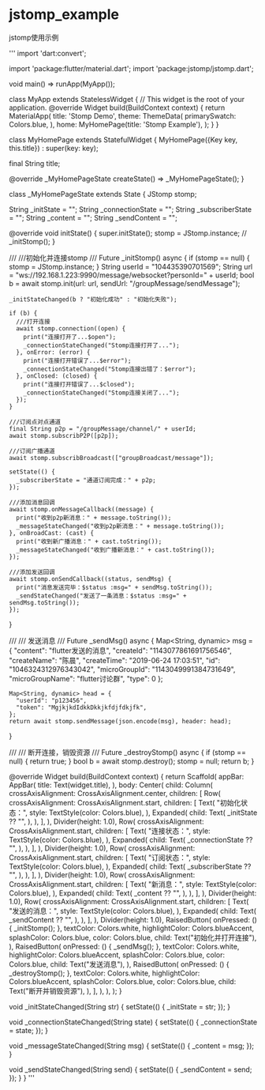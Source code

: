 # jstomp_example

jstomp使用示例

'''
import 'dart:convert';

import 'package:flutter/material.dart';
import 'package:jstomp/jstomp.dart';

void main() => runApp(MyApp());

class MyApp extends StatelessWidget {
  // This widget is the root of your application.
  @override
  Widget build(BuildContext context) {
    return MaterialApp(
      title: 'Stomp Demo',
      theme: ThemeData(
        primarySwatch: Colors.blue,
      ),
      home: MyHomePage(title: 'Stomp Example'),
    );
  }
}

class MyHomePage extends StatefulWidget {
  MyHomePage({Key key, this.title}) : super(key: key);

  final String title;

  @override
  _MyHomePageState createState() => _MyHomePageState();
}

class _MyHomePageState extends State<MyHomePage> {
  JStomp stomp;

  String _initState = "";
  String _connectionState = "";
  String _subscriberState = "";
  String _content = "";
  String _sendContent = "";

  @override
  void initState() {
    super.initState();
    stomp = JStomp.instance;
//    _initStomp();
  }

 ///
  ///初始化并连接stomp
  ///
  Future _initStomp() async {
    if (stomp == null) {
      stomp = JStomp.instance;
    }
    String userId = "104435390701569";
    String url = "ws://192.168.1.223:9990/message/websocket?personId=" + userId;
    bool b = await stomp.init(url: url, sendUrl: "/groupMessage/sendMessage");

    _initStateChanged(b ? "初始化成功" : "初始化失败");

    if (b) {
      ///打开连接
      await stomp.connection((open) {
        print("连接打开了...$open");
        _connectionStateChanged("Stomp连接打开了...");
      }, onError: (error) {
        print("连接打开错误了...$error");
        _connectionStateChanged("Stomp连接出错了：$error");
      }, onClosed: (closed) {
        print("连接打开错误了...$closed");
        _connectionStateChanged("Stomp连接关闭了...");
      });
    }

    ///订阅点对点通道
    final String p2p = "/groupMessage/channel/" + userId;
    await stomp.subscribP2P([p2p]);

    ///订阅广播通道
    await stomp.subscribBroadcast(["groupBroadcast/message"]);

    setState(() {
      _subscriberState = "通道订阅完成：" + p2p;
    });

    ///添加消息回调
    await stomp.onMessageCallback((message) {
      print("收到p2p新消息：" + message.toString());
      _messageStateChanged("收到p2p新消息：" + message.toString());
    }, onBroadCast: (cast) {
      print("收到新广播消息：" + cast.toString());
      _messageStateChanged("收到广播新消息：" + cast.toString());
    });

    ///添加发送回调
    await stomp.onSendCallback((status, sendMsg) {
      print("消息发送完毕：$status :msg=" + sendMsg.toString());
      _sendStateChanged("发送了一条消息：$status :msg=" + sendMsg.toString());
    });
  }

  ///
  /// 发送消息
  ///
  Future<String> _sendMsg() async {
    Map<String, dynamic> msg = {
      "content": "flutter发送的消息",
      "createId": "1143077861691756546",
      "createName": "陈晨",
      "createTime": "2019-06-24 17:03:51",
      "id": "1046324312976343042",
      "microGroupId": "1143049991384731649",
      "microGroupName": "flutter讨论群",
      "type": 0
    };

    Map<String, dynamic> head = {
      "userId": "p123456",
      "token": "MgjkjkdIdkkDkkjkfdjfdkjfk",
    };
    return await stomp.sendMessage(json.encode(msg), header: head);
  }

  ///
  /// 断开连接，销毁资源
  ///
  Future<bool> _destroyStomp() async {
    if (stomp == null) {
      return true;
    }
    bool b = await stomp.destroy();
    stomp = null;
    return b;
  }

  @override
  Widget build(BuildContext context) {
    return Scaffold(
      appBar: AppBar(
        title: Text(widget.title),
      ),
      body: Center(
        child: Column(
          crossAxisAlignment: CrossAxisAlignment.center,
          children: <Widget>[
            Row(
              crossAxisAlignment: CrossAxisAlignment.start,
              children: <Widget>[
                Text(
                  "初始化状态：",
                  style: TextStyle(color: Colors.blue),
                ),
                Expanded(
                  child: Text(
                    _initState ?? "",
                  ),
                ),
              ],
            ),
            Divider(height: 1.0),
            Row(
              crossAxisAlignment: CrossAxisAlignment.start,
              children: <Widget>[
                Text(
                  "连接状态：",
                  style: TextStyle(color: Colors.blue),
                ),
                Expanded(
                  child: Text(
                    _connectionState ?? "",
                  ),
                ),
              ],
            ),
            Divider(height: 1.0),
            Row(
              crossAxisAlignment: CrossAxisAlignment.start,
              children: <Widget>[
                Text(
                  "订阅状态：",
                  style: TextStyle(color: Colors.blue),
                ),
                Expanded(
                  child: Text(
                    _subscriberState ?? "",
                  ),
                ),
              ],
            ),
            Divider(height: 1.0),
            Row(
              crossAxisAlignment: CrossAxisAlignment.start,
              children: <Widget>[
                Text(
                  "新消息：",
                  style: TextStyle(color: Colors.blue),
                ),
                Expanded(
                  child: Text(
                    _content ?? "",
                  ),
                ),
              ],
            ),
            Divider(height: 1.0),
            Row(
              crossAxisAlignment: CrossAxisAlignment.start,
              children: <Widget>[
                Text(
                  "发送的消息：",
                  style: TextStyle(color: Colors.blue),
                ),
                Expanded(
                  child: Text(
                    _sendContent ?? "",
                  ),
                ),
              ],
            ),
            Divider(height: 1.0),
            RaisedButton(
              onPressed: () {
                _initStomp();
              },
              textColor: Colors.white,
              highlightColor: Colors.blueAccent,
              splashColor: Colors.blue,
              color: Colors.blue,
              child: Text("初始化并打开连接"),
            ),
            RaisedButton(
              onPressed: () {
                _sendMsg();
              },
              textColor: Colors.white,
              highlightColor: Colors.blueAccent,
              splashColor: Colors.blue,
              color: Colors.blue,
              child: Text("发送消息"),
            ),
            RaisedButton(
              onPressed: () {
                _destroyStomp();
              },
              textColor: Colors.white,
              highlightColor: Colors.blueAccent,
              splashColor: Colors.blue,
              color: Colors.blue,
              child: Text("断开并销毁资源"),
            ),
          ],
        ),
      ),
    );
  }

  void _initStateChanged(String str) {
    setState(() {
      _initState = str;
    });
  }

  void _connectionStateChanged(String state) {
    setState(() {
      _connectionState = state;
    });
  }

  void _messageStateChanged(String msg) {
    setState(() {
      _content = msg;
    });
  }

  void _sendStateChanged(String send) {
    setState(() {
      _sendContent = send;
    });
  }
}
'''